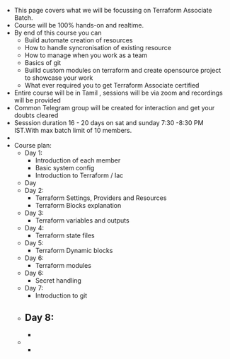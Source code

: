 - This page covers what we will be focussing on Terraform Associate Batch.
- Course will be 100% hands-on and realtime.
- By end of this course you can
	- Build automate creation of resources
	- How to handle syncronisation of existing resource
	- How to manage when you work as a team
	- Basics of git
	- Builld custom modules on terraform and create opensource project to showcase your work
	- What ever required you to get Terraform Associate certified
- Entire course will be in Tamil , sessions will be  via zoom and recordings will be provided
- Common Telegram group will be created for interaction and get your doubts cleared
- Sesssion duration 16 - 20 days on sat and sunday 7:30 -8:30 PM IST.With max batch limit of 10 members.
-
- Course plan:
	- Day 1:
		- Introduction of each member
		- Basic system config
		- Introduction to Terraform / Iac
	- Day
	- Day 2:
		- Terraform Settings, Providers and Resources
		- Terraform Blocks explanation
	- Day 3:
		- Terraform variables and outputs
	- Day 4:
		- Terraform state files
	- Day 5:
		- Terraform Dynamic blocks
	- Day 6:
		- Terraform modules
	- Day 6:
		- Secret handling
	- Day 7:
		- Introduction to git
	- Day 8:
		-
		-
	-
		-